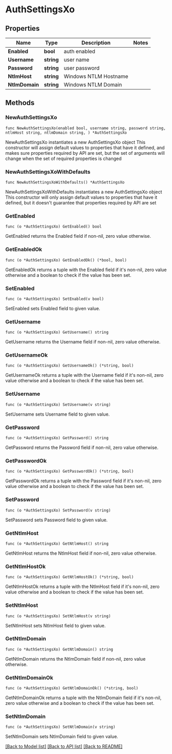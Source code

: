 # AuthSettingsXo

## Properties

Name | Type | Description | Notes
------------ | ------------- | ------------- | -------------
**Enabled** | **bool** | auth enabled | 
**Username** | **string** | user name | 
**Password** | **string** | user password | 
**NtlmHost** | **string** | Windows NTLM Hostname | 
**NtlmDomain** | **string** | Windows NTLM Domain | 

## Methods

### NewAuthSettingsXo

`func NewAuthSettingsXo(enabled bool, username string, password string, ntlmHost string, ntlmDomain string, ) *AuthSettingsXo`

NewAuthSettingsXo instantiates a new AuthSettingsXo object
This constructor will assign default values to properties that have it defined,
and makes sure properties required by API are set, but the set of arguments
will change when the set of required properties is changed

### NewAuthSettingsXoWithDefaults

`func NewAuthSettingsXoWithDefaults() *AuthSettingsXo`

NewAuthSettingsXoWithDefaults instantiates a new AuthSettingsXo object
This constructor will only assign default values to properties that have it defined,
but it doesn't guarantee that properties required by API are set

### GetEnabled

`func (o *AuthSettingsXo) GetEnabled() bool`

GetEnabled returns the Enabled field if non-nil, zero value otherwise.

### GetEnabledOk

`func (o *AuthSettingsXo) GetEnabledOk() (*bool, bool)`

GetEnabledOk returns a tuple with the Enabled field if it's non-nil, zero value otherwise
and a boolean to check if the value has been set.

### SetEnabled

`func (o *AuthSettingsXo) SetEnabled(v bool)`

SetEnabled sets Enabled field to given value.


### GetUsername

`func (o *AuthSettingsXo) GetUsername() string`

GetUsername returns the Username field if non-nil, zero value otherwise.

### GetUsernameOk

`func (o *AuthSettingsXo) GetUsernameOk() (*string, bool)`

GetUsernameOk returns a tuple with the Username field if it's non-nil, zero value otherwise
and a boolean to check if the value has been set.

### SetUsername

`func (o *AuthSettingsXo) SetUsername(v string)`

SetUsername sets Username field to given value.


### GetPassword

`func (o *AuthSettingsXo) GetPassword() string`

GetPassword returns the Password field if non-nil, zero value otherwise.

### GetPasswordOk

`func (o *AuthSettingsXo) GetPasswordOk() (*string, bool)`

GetPasswordOk returns a tuple with the Password field if it's non-nil, zero value otherwise
and a boolean to check if the value has been set.

### SetPassword

`func (o *AuthSettingsXo) SetPassword(v string)`

SetPassword sets Password field to given value.


### GetNtlmHost

`func (o *AuthSettingsXo) GetNtlmHost() string`

GetNtlmHost returns the NtlmHost field if non-nil, zero value otherwise.

### GetNtlmHostOk

`func (o *AuthSettingsXo) GetNtlmHostOk() (*string, bool)`

GetNtlmHostOk returns a tuple with the NtlmHost field if it's non-nil, zero value otherwise
and a boolean to check if the value has been set.

### SetNtlmHost

`func (o *AuthSettingsXo) SetNtlmHost(v string)`

SetNtlmHost sets NtlmHost field to given value.


### GetNtlmDomain

`func (o *AuthSettingsXo) GetNtlmDomain() string`

GetNtlmDomain returns the NtlmDomain field if non-nil, zero value otherwise.

### GetNtlmDomainOk

`func (o *AuthSettingsXo) GetNtlmDomainOk() (*string, bool)`

GetNtlmDomainOk returns a tuple with the NtlmDomain field if it's non-nil, zero value otherwise
and a boolean to check if the value has been set.

### SetNtlmDomain

`func (o *AuthSettingsXo) SetNtlmDomain(v string)`

SetNtlmDomain sets NtlmDomain field to given value.



[[Back to Model list]](../README.md#documentation-for-models) [[Back to API list]](../README.md#documentation-for-api-endpoints) [[Back to README]](../README.md)


